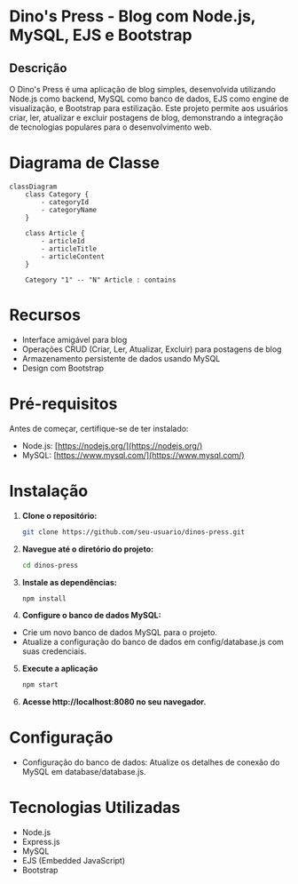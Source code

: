# Dino's Press - Blog com Node.js, MySQL, EJS e Bootstrap

## Descrição 
O Dino's Press é uma aplicação de blog simples, desenvolvida utilizando Node.js como backend, MySQL como banco de dados, EJS como engine de visualização, e Bootstrap para estilização. Este projeto permite aos usuários criar, ler, atualizar e excluir postagens de blog, demonstrando a integração de tecnologias populares para o desenvolvimento web.

# Diagrama de Classe

```mermaid
classDiagram
    class Category {
        - categoryId
        - categoryName
    }
    
    class Article {
        - articleId
        - articleTitle
        - articleContent
    }
    
    Category "1" -- "N" Article : contains
```

# Recursos
- Interface amigável para blog
- Operações CRUD (Criar, Ler, Atualizar, Excluir) para postagens de blog
- Armazenamento persistente de dados usando MySQL
- Design com Bootstrap

# Pré-requisitos
Antes de começar, certifique-se de ter instalado:

- Node.js: [https://nodejs.org/](https://nodejs.org/)
- MySQL: [https://www.mysql.com/](https://www.mysql.com/)

# Instalação

1. **Clone o repositório:**

    ```bash
    git clone https://github.com/seu-usuario/dinos-press.git
    ```

2. **Navegue até o diretório do projeto:**

    ```bash
    cd dinos-press
    ```

3. **Instale as dependências:**

    ```bash
    npm install
    ```

4. **Configure o banco de dados MySQL:**

- Crie um novo banco de dados MySQL para o projeto.
- Atualize a configuração do banco de dados em config/database.js com suas credenciais.

5. **Execute a aplicação**

   ```bash
   npm start
    ```
   
6. **Acesse http://localhost:8080 no seu navegador.**

# Configuração

- Configuração do banco de dados: Atualize os detalhes de conexão do MySQL em database/database.js.

# Tecnologias Utilizadas
- Node.js
- Express.js
- MySQL
- EJS (Embedded JavaScript)
- Bootstrap
